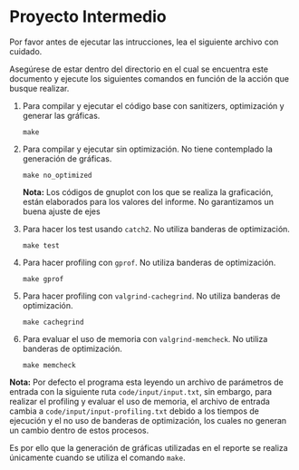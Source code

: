 # Proyecto Intermedio

Por favor antes de ejecutar las intrucciones, lea el siguiente archivo con cuidado.

Asegúrese de estar dentro del directorio en el cual se encuentra este documento y ejecute los siguientes comandos en función de la acción que busque realizar.

1. Para compilar y ejecutar el código base con sanitizers, optimización y generar las gráficas.

	```
	make
	```

2. Para compilar y ejecutar sin optimización. No tiene contemplado la generación de gráficas.

	```
	make no_optimized
	```
	**Nota:** Los códigos de gnuplot con los que se realiza la graficación, están elaborados para los valores del informe. No garantizamos un buena ajuste de ejes

3. Para hacer los test usando `catch2`. No utiliza banderas de optimización.

	```
	make test
	```

4. Para hacer profiling con `gprof`. No utiliza banderas de optimización.

	```
	make gprof
	```

5. Para hacer profiling con `valgrind-cachegrind`. No utiliza banderas de optimización.

	```
	make cachegrind
	```

6. Para evaluar el uso de memoria con `valgrind-memcheck`. No utiliza banderas de optimización.

	```
	make memcheck
	```

**Nota:** Por defecto el programa esta leyendo un archivo de parámetros de entrada con la siguiente ruta `code/input/input.txt`, sin embargo, para realizar el profiling y evaluar el uso de memoria, el archivo de entrada cambia a `code/input/input-profiling.txt` debido a los tiempos de ejecución y el no uso de banderas de optimización, los cuales no generan un cambio dentro de estos procesos.

Es por ello que la generación de gráficas utilizadas en el reporte se realiza únicamente cuando se utiliza el comando `make`.